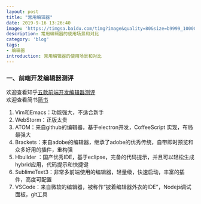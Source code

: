 ```yaml
---
layout: post
title: "常用编辑器"
date: 2019-9-16 13:26:40
image: 'https://timgsa.baidu.com/timg?image&quality=80&size=b9999_10000&sec=1568647214378&di=b1cd2954d44adde4bebc4a1de2b45d83&imgtype=0&src=http%3A%2F%2Fwww.d1net.com%2Fuploadfile%2F2015%2F0217%2F20150217092739863.jpg'
description: 常用编辑器的使用场景和对比
category: 'blog'
tags:
- 编辑器
introduction: 常用编辑器的使用场景和对比
---
```


### 一、前端开发编辑器测评
欢迎查看知乎[五款前端开发编辑器测评](https://zhuanlan.zhihu.com/p/22309567?refer=iwebxy)  
欢迎查看简书[简书](https://www.jianshu.com/p/fc609c4be5c0)
1. Vim和Emacs：功能强大，不适合新手  
2. WebStorm：正版太贵  
3. ATOM：来自github的编辑器，基于electron开发，CoffeeScript 实现，布局最强大  
4. Brackets：来自adobe的编辑器，继承了adobe的优秀传统，自带即时预览和众多好用的插件，重构强  
5. Hbuilder ：国产优秀IDE，基于eclipse，完备的代码提示，并且可以轻松生成hybrid应用，代码提示和快捷键  
6. SublimeText3：非常多前端使用的编辑器，轻量级，快速启动，丰富的插件，高度可配置  
7. VSCode：来自微软的编辑器，被称作“披着编辑器外衣的IDE”，Nodejs调试面板，git工具  





